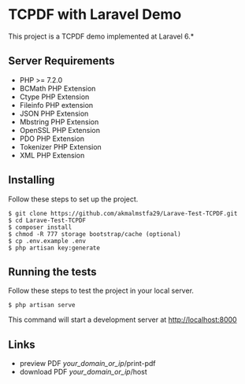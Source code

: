 # TCPDF with Laravel Demo

This project is a TCPDF demo implemented at Laravel 6.*

## Server Requirements

* PHP >= 7.2.0
* BCMath PHP Extension
* Ctype PHP Extension
* Fileinfo PHP extension
* JSON PHP Extension
* Mbstring PHP Extension
* OpenSSL PHP Extension
* PDO PHP Extension
* Tokenizer PHP Extension
* XML PHP Extension

## Installing

Follow these steps to set up the project.

```
$ git clone https://github.com/akmalmstfa29/Larave-Test-TCPDF.git
$ cd Larave-Test-TCPDF
$ composer install
$ chmod -R 777 storage bootstrap/cache (optional)
$ cp .env.example .env
$ php artisan key:generate
```

## Running the tests

Follow these steps to test the project in your local server.

```
$ php artisan serve
```

This command will start a development server at [http://localhost:8000](http://localhost:8000)

## Links

* preview PDF _your_domain_or_ip_/print-pdf
* download PDF _your_domain_or_ip_/host
